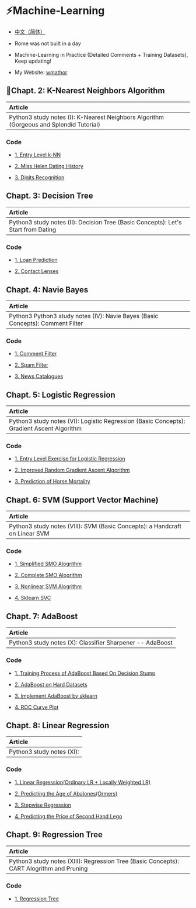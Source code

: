 # :zap:Machine-Learning
* [中文（简体）](https://github.com/Jack-Cherish/Machine-Learning/blob/master/README.md "悬停显示")<br>

* Rome was not built in a day<br>

* Machine-Learning in Practice (Detailed Comments + Training Datasets), Keep updating!<br>

* My Website: [wmathor](https://wmathor.com/)

## :lipstick:Chapt. 2: K-Nearest Neighbors Algorithm

|   Article   |
| :------  |
| Python3 <Machine-Learning in Practice> study notes (I): K-Nearest Neighbors Algorithm (Gorgeous and Splendid Tutorial) |


### Code

* [1. Entry Level k-NN](https://github.com/mathors/Machine-Learning/blob/master/KNN/%E7%94%B5%E5%BD%B1%E5%88%86%E7%B1%BB.ipynb)

* [2. Miss Helen Dating History](https://github.com/mathors/Machine-Learning/blob/master/KNN/%E6%B5%B7%E4%BC%A6%E7%BA%A6%E4%BC%9A.ipynb)

* [3. Digits Recognition](https://github.com/mathors/Machine-Learning/blob/master/KNN/%E6%89%8B%E5%86%99%E6%95%B0%E5%AD%97%E8%AF%86%E5%88%AB.ipynb)

## Chapt. 3: Decision Tree

|   Article   |
| :------  |
| Python3 <Machine-Learning in Practice> study notes (II): Decision Tree (Basic Concepts): Let's Start from Dating |

### Code

* [1. Loan Prediction]()

* [2. Contact Lenses]()

##  Chapt. 4: Navie Bayes

|   Article   |
| :------  |
| Python3 Python3 <Machine-Learning in Practice> study notes (IV): Navie Bayes (Basic Concepts): Comment Filter|

### Code

* [1. Comment Filter]()

* [2. Spam Filter]()

* [3. News Catalogues]()
  
## Chapt. 5: Logistic Regression

|   Article   |
| :------  |
| Python3 <Machine-Learning in Practice> study notes (VI): Logistic Regression (Basic Concepts): Gradient Ascent Algorithm |

### Code

* [1. Entry Level Exercise for Logistic Regression]()

* [2. Improved Random Gradient Ascent Algorithm]()

* [3. Prediction of Horse Mortality]()

## Chapt. 6: SVM (Support Vector Machine)

|   Article   |
| :------  |
| Python3 <Machine-Learning in Practice> study notes (VIII): SVM (Basic Concepts): a Handcraft on Linear SVM |

### Code

* [1. Simplified SMO Alogrithm]()

* [2. Complete SMO Alogrithm]()

* [3. Nonlinear SVM Alogrithm]()

* [4. Sklearn SVC]()

## Chapt. 7: AdaBoost

|   Article   |
| :------  |
| Python3 <Machine-Learning in Practice> study notes (X): Classifier Sharpener -- AdaBoost |

### Code

* [1. Training Process of AdaBoost Based On Decision Stump]()

* [2. AdaBoost on Hard Datasets]()

* [3. Implement AdaBoost by sklearn]()

* [4. ROC Curve Plot]()

## Chapt. 8: Linear Regression

|   Article   |
| :------  |
| Python3 <Machine-Learning in Practice> study notes (XI):  |

### Code

* [1. Linear Regression(Ordinary LR + Locally Weighted LR)]()

* [2. Predicting the Age of Abalones(Ormers)]()

* [3. Stepwise Regression]()

* [4. Predicting the Price of Second Hand Lego]()

## Chapt. 9: Regression Tree

|   Article   |
| :------  |
| Python3 <Machine-Learning in Practice> study notes (XIII): Regression Tree (Basic Concepts): CART Alogrithm and Pruning |


###  Code

* [1. Regression Tree]()
